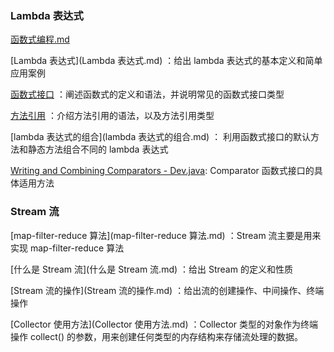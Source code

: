 ### Lambda 表达式

 [函数式编程.md](函数式编程.md) 

 [Lambda 表达式](Lambda 表达式.md) ：给出 lambda 表达式的基本定义和简单应用案例

 [函数式接口](函数式接口.md) ：阐述函数式的定义和语法，并说明常见的函数式接口类型

 [方法引用](方法引用.md) ：介绍方法引用的语法，以及方法引用类型

 [lambda 表达式的组合](lambda 表达式的组合.md) ： 利用函数式接口的默认方法和静态方法组合不同的 lambda 表达式

 [Writing and Combining Comparators - Dev.java](https://dev.java/learn/lambdas/writing-comparators/): Comparator 函数式接口的具体适用方法



### Stream 流

 [map-filter-reduce 算法](map-filter-reduce 算法.md) ：Stream 流主要是用来实现 map-filter-reduce 算法

 [什么是 Stream 流](什么是 Stream 流.md) ：给出 Stream 的定义和性质

 [Stream 流的操作](Stream 流的操作.md) ：给出流的创建操作、中间操作、终端操作

 [Collector 使用方法](Collector 使用方法.md) ：Collector 类型的对象作为终端操作 collect() 的参数，用来创建任何类型的内存结构来存储流处理的数据。